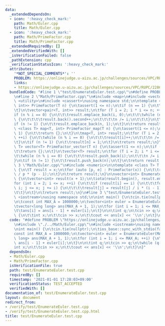 ```yaml
---
data:
  _extendedDependsOn:
  - icon: ':heavy_check_mark:'
    path: Math/Euler.cpp
    title: Math/Euler.cpp
  - icon: ':heavy_check_mark:'
    path: Math/PrimeFactor.cpp
    title: Math/PrimeFactor.cpp
  _extendedRequiredBy: []
  _extendedVerifiedWith: []
  _isVerificationFailed: false
  _pathExtension: cpp
  _verificationStatusIcon: ':heavy_check_mark:'
  attributes:
    '*NOT_SPECIAL_COMMENTS*': ''
    PROBLEM: https://onlinejudge.u-aizu.ac.jp/challenges/sources/VPC/RUPC/2286?year=2011
    links:
    - https://onlinejudge.u-aizu.ac.jp/challenges/sources/VPC/RUPC/2286?year=2011
  bundledCode: "#line 1 \"test/EnumerateEuler.test.cpp\"\n#define PROBLEM \"https://onlinejudge.u-aizu.ac.jp/challenges/sources/VPC/RUPC/2286?year=2011\"\
    \n#line 2 \"Math/PrimeFactor.cpp\"\n#include <map>\n#include <vector>\n#include\
    \ <utility>\n#include <cassert>\nusing namespace std;\n\ntemplate <class T> vector<pair<T,\
    \ int>> PrimeFactor(T n) {\n\tassert(1 <= n);\n\tif (n == 1) {\n\t\treturn {};\n\
    \t}\n\tvector<pair<T, int>> result;\n\tfor (T i = 2; i * i <= n; ++i) {\n\t\t\
    if (n % i == 0) {\n\t\t\tresult.emplace_back(i, 0);\n\t\t\twhile (n % i == 0)\
    \ {\n\t\t\t\tresult.back().second++;\n\t\t\t\tn /= i;\n\t\t\t}\n\t\t}\n\t}\n\t\
    if (n != 1) {\n\t\tresult.emplace_back(n, 1);\n\t}\n\treturn result;\n}\ntemplate\
    \ <class T> map<T, int> PrimeFactor_map(T n) {\n\tassert(1 <= n);\n\tif (n ==\
    \ 1) {\n\t\treturn {};\n\t}\n\tmap<T, int> result;\n\tfor (T i = 2; i * i <= n;\
    \ ++i) {\n\t\twhile (n % i == 0) {\n\t\t\tresult[i]++;\n\t\t\tn /= i;\n\t\t}\n\
    \t}\n\tif (n != 1) {\n\t\tresult[n] = 1;\n\t}\n\treturn result;\n}\ntemplate <class\
    \ T> vector<T> PrimeFactor_vector(T n) {\n\tassert(1 <= n);\n\tif (n == 1) {\n\
    \t\treturn {};\n\t}\n\tvector<T> result;\n\tfor (T i = 2; i * i <= n; ++i) {\n\
    \t\twhile (n % i == 0) {\n\t\t\tresult.push_back(i);\n\t\t\tn /= i;\n\t\t}\n\t\
    }\n\tif (n != 1) {\n\t\tresult.push_back(n);\n\t}\n\treturn result;\n}\n#line\
    \ 3 \"Math/Euler.cpp\"\n#include <numeric>\n\ntemplate <class T> T Euler(T x)\
    \ {\n\tT result = x;\n\tfor (auto [p, e] : PrimeFactor(x)) {\n\t\tresult = result\
    \ / p * (p - 1);\n\t}\n\treturn result;\n}\n\nvector<int> EnumerateEuler(int x)\
    \ {\n\tvector<int> result(x + 1);\n\tiota(result.begin(), result.end(), 0);\n\t\
    for (int i = 2; i <= x; ++i) {\n\t\tif (result[i] == i) {\n\t\t\tfor (int j =\
    \ i; j <= x; j += i) {\n\t\t\t\tresult[j] = result[j] / i * (i - 1);\n\t\t\t}\n\
    \t\t}\n\t}\n\treturn result;\n}\n#line 3 \"test/EnumerateEuler.test.cpp\"\n#include\
    \ <iostream>\nusing namespace std;\n\nint main() {\n\tcin.tie(nullptr);\n\tios_base::sync_with_stdio(false);\n\
    \n\tconst int MAX_A = 1000000;\n\tvector<int> euler = EnumerateEuler(MAX_A);\n\
    \tvector<long long> ans(MAX_A + 1, 1);\n\tfor (int i = 1; i <= MAX_A; ++i) {\n\
    \t\tans[i] = ans[i - 1] + euler[i];\n\t}\n\n\tint q;\n\tcin >> q;\n\twhile (q--)\
    \ {\n\t\tint x;\n\t\tcin >> x;\n\t\tcout << ans[x] << '\\n';\n\t}\n}\n"
  code: "#define PROBLEM \"https://onlinejudge.u-aizu.ac.jp/challenges/sources/VPC/RUPC/2286?year=2011\"\
    \n#include \"./../Math/Euler.cpp\"\n#include <iostream>\nusing namespace std;\n\
    \nint main() {\n\tcin.tie(nullptr);\n\tios_base::sync_with_stdio(false);\n\n\t\
    const int MAX_A = 1000000;\n\tvector<int> euler = EnumerateEuler(MAX_A);\n\tvector<long\
    \ long> ans(MAX_A + 1, 1);\n\tfor (int i = 1; i <= MAX_A; ++i) {\n\t\tans[i] =\
    \ ans[i - 1] + euler[i];\n\t}\n\n\tint q;\n\tcin >> q;\n\twhile (q--) {\n\t\t\
    int x;\n\t\tcin >> x;\n\t\tcout << ans[x] << '\\n';\n\t}\n}"
  dependsOn:
  - Math/Euler.cpp
  - Math/PrimeFactor.cpp
  isVerificationFile: true
  path: test/EnumerateEuler.test.cpp
  requiredBy: []
  timestamp: '2021-01-01 17:28:03+09:00'
  verificationStatus: TEST_ACCEPTED
  verifiedWith: []
documentation_of: test/EnumerateEuler.test.cpp
layout: document
redirect_from:
- /verify/test/EnumerateEuler.test.cpp
- /verify/test/EnumerateEuler.test.cpp.html
title: test/EnumerateEuler.test.cpp
---
```

